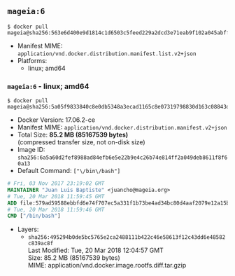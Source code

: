 ## `mageia:6`

```console
$ docker pull mageia@sha256:563e6d400e9d1814c1d6503c5feed229a2dcd3e71eab9f102a045abff3d6a39a
```

-	Manifest MIME: `application/vnd.docker.distribution.manifest.list.v2+json`
-	Platforms:
	-	linux; amd64

### `mageia:6` - linux; amd64

```console
$ docker pull mageia@sha256:5a05f9833840c8e0db5348a3ecad1165c8e07319798830d163c08843d5ad0757
```

-	Docker Version: 17.06.2-ce
-	Manifest MIME: `application/vnd.docker.distribution.manifest.v2+json`
-	Total Size: **85.2 MB (85167539 bytes)**  
	(compressed transfer size, not on-disk size)
-	Image ID: `sha256:6a5a60d2fef8988ad84efb6e5e22b9e4c26b74e814ff2a049deb8611f8f60a13`
-	Default Command: `["\/bin\/bash"]`

```dockerfile
# Fri, 03 Nov 2017 23:19:02 GMT
MAINTAINER "Juan Luis Baptiste" <juancho@mageia.org>
# Tue, 20 Mar 2018 11:59:45 GMT
ADD file:579ad59588ebbfd6e74f707ec5a331f1b73be4ad34bc80d4aaf2079e12a15bd0 in / 
# Tue, 20 Mar 2018 11:59:46 GMT
CMD ["/bin/bash"]
```

-	Layers:
	-	`sha256:495294b0de5bc5765e2ca2488111b422c46e58613f12c43dd6e48582c839ac8f`  
		Last Modified: Tue, 20 Mar 2018 12:04:57 GMT  
		Size: 85.2 MB (85167539 bytes)  
		MIME: application/vnd.docker.image.rootfs.diff.tar.gzip
